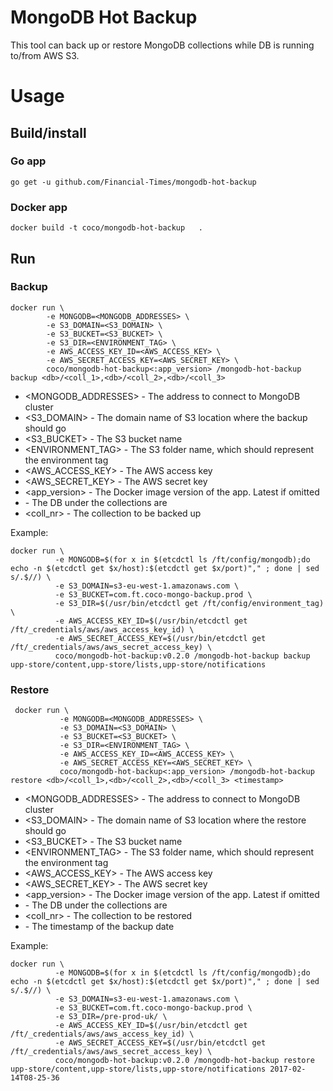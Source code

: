 # MongoDB Hot Backup

This tool can back up or restore MongoDB collections while DB is running to/from AWS S3.

# Usage
## Build/install
### Go app
```
go get -u github.com/Financial-Times/mongodb-hot-backup
```
### Docker app
```
docker build -t coco/mongodb-hot-backup   .
```

## Run
### Backup
```
docker run \
        -e MONGODB=<MONGODB_ADDRESSES> \
        -e S3_DOMAIN=<S3_DOMAIN> \
        -e S3_BUCKET=<S3_BUCKET> \
        -e S3_DIR=<ENVIRONMENT_TAG> \
        -e AWS_ACCESS_KEY_ID=<AWS_ACCESS_KEY> \
        -e AWS_SECRET_ACCESS_KEY=<AWS_SECRET_KEY> \
        coco/mongodb-hot-backup<:app_version> /mongodb-hot-backup backup <db>/<coll_1>,<db>/<coll_2>,<db>/<coll_3>
```

* <MONGODB_ADDRESSES> - The address to connect to MongoDB cluster
* <S3_DOMAIN> - The domain name of S3 location where the backup should go
* <S3_BUCKET> - The S3 bucket name
* <ENVIRONMENT_TAG> - The S3 folder name, which should represent the environment tag
* <AWS_ACCESS_KEY> - The AWS access key
* <AWS_SECRET_KEY> - The AWS secret key
* <app_version> - The Docker image version of the app. Latest if omitted
* <db> - The DB under the collections are
* <coll_nr> - The collection to be backed up

Example:
```
docker run \
          -e MONGODB=$(for x in $(etcdctl ls /ft/config/mongodb);do echo -n $(etcdctl get $x/host):$(etcdctl get $x/port)"," ; done | sed s/.$//) \
          -e S3_DOMAIN=s3-eu-west-1.amazonaws.com \
          -e S3_BUCKET=com.ft.coco-mongo-backup.prod \
          -e S3_DIR=$(/usr/bin/etcdctl get /ft/config/environment_tag) \
          -e AWS_ACCESS_KEY_ID=$(/usr/bin/etcdctl get /ft/_credentials/aws/aws_access_key_id) \
          -e AWS_SECRET_ACCESS_KEY=$(/usr/bin/etcdctl get /ft/_credentials/aws/aws_secret_access_key) \
          coco/mongodb-hot-backup:v0.2.0 /mongodb-hot-backup backup upp-store/content,upp-store/lists,upp-store/notifications
```


### Restore
```
 docker run \
           -e MONGODB=<MONGODB_ADDRESSES> \
           -e S3_DOMAIN=<S3_DOMAIN> \
           -e S3_BUCKET=<S3_BUCKET> \
           -e S3_DIR=<ENVIRONMENT_TAG> \
           -e AWS_ACCESS_KEY_ID=<AWS_ACCESS_KEY> \
           -e AWS_SECRET_ACCESS_KEY=<AWS_SECRET_KEY> \
           coco/mongodb-hot-backup<:app_version> /mongodb-hot-backup restore <db>/<coll_1>,<db>/<coll_2>,<db>/<coll_3> <timestamp>
```

* <MONGODB_ADDRESSES> - The address to connect to MongoDB cluster
* <S3_DOMAIN> - The domain name of S3 location where the restore should go
* <S3_BUCKET> - The S3 bucket name
* <ENVIRONMENT_TAG> - The S3 folder name, which should represent the environment tag
* <AWS_ACCESS_KEY> - The AWS access key
* <AWS_SECRET_KEY> - The AWS secret key
* <app_version> - The Docker image version of the app. Latest if omitted
* <db> - The DB under the collections are
* <coll_nr> - The collection to be restored
* <timestamp> - The timestamp of the backup date

Example:
```
docker run \
          -e MONGODB=$(for x in $(etcdctl ls /ft/config/mongodb);do echo -n $(etcdctl get $x/host):$(etcdctl get $x/port)"," ; done | sed s/.$//) \
          -e S3_DOMAIN=s3-eu-west-1.amazonaws.com \
          -e S3_BUCKET=com.ft.coco-mongo-backup.prod \
          -e S3_DIR=/pre-prod-uk/ \
          -e AWS_ACCESS_KEY_ID=$(/usr/bin/etcdctl get /ft/_credentials/aws/aws_access_key_id) \
          -e AWS_SECRET_ACCESS_KEY=$(/usr/bin/etcdctl get /ft/_credentials/aws/aws_secret_access_key) \
          coco/mongodb-hot-backup:v0.2.0 /mongodb-hot-backup restore upp-store/content,upp-store/lists,upp-store/notifications 2017-02-14T08-25-36
```
